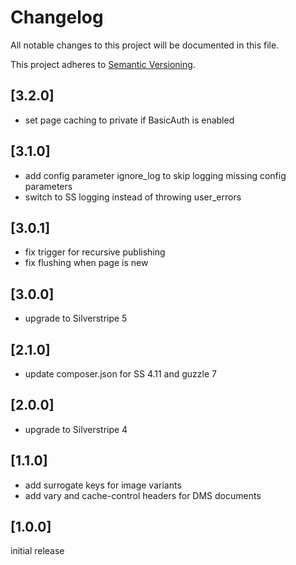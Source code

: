 # Changelog

All notable changes to this project will be documented in this file.

This project adheres to [Semantic Versioning](http://semver.org/).

## [3.2.0]

* set page caching to private if BasicAuth is enabled

## [3.1.0]

* add config parameter ignore_log to skip logging missing config parameters
* switch to SS logging instead of throwing user_errors

## [3.0.1]

* fix trigger for recursive publishing
* fix flushing when page is new

## [3.0.0]

* upgrade to Silverstripe 5

## [2.1.0]

* update composer.json for SS 4.11 and guzzle 7

## [2.0.0]

* upgrade to Silverstripe 4

## [1.1.0]

* add surrogate keys for image variants
* add vary and cache-control headers for DMS documents

## [1.0.0]

initial release